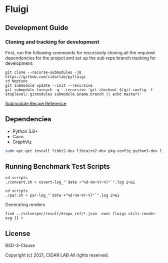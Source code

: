# Fluigi

## Development Guide

### Cloning and tracking for development

First, run the following commands for recursively cloning all the required dependencies for the project and set up the sub repo branch tracking for development:

```
git clone --recurse-submodules -j8 https://github.com/cidarlab/pyfluigi
cd Neptune
git submodule update --init --recursive
git submodule foreach -q --recursive 'git checkout $(git config -f $toplevel/.gitmodules submodule.$name.branch || echo master)'
```
[Submodule Recipe Reference](https://gist.github.com/slavafomin/08670ec0c0e75b500edbaa5d43a5c93c)

## Dependencies

- Python 3.8+
- Cairo
- GraphViz

```bash
sudo apt-get install libbz2-dev libcairo2-dev pkg-config python3-dev libffi-dev graphviz
```

## Running Benchmark Test Scripts

```
cd scripts
./convert.sh > covert-log_"`date +"%d-%m-%Y-%T"`".log 2>&1
```

```
cd scripts
./par.sh > par-log_"`date +"%d-%m-%Y-%T"`".log 2>&1
```

Generating renders
```
find ../solverpnr/result/dropx_ref/*.json -exec fluigi utils-render-svg {} +
```


## License

BSD-3-Clause

Copyright (c) 2021, CIDAR LAB All rights reserved.
